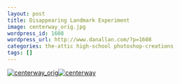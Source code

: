 ```yaml
---
layout: post
title: Disappearing Landmark Experiment
image: centerway_orig.jpg
wordpress_id: 1608
wordpress_url: http://www.danallan.com/?p=1608
categories: the-attic high-school photoshop-creations
tags: []
---
```

[![](http://www.danallan.com/wp-content/uploads/2011/11/centerway_orig.jpg "centerway_orig")](http://www.danallan.com/wp-content/uploads/2011/11/centerway_orig.jpg)[![](http://www.danallan.com/wp-content/uploads/2011/11/centerway.jpg "centerway")](http://www.danallan.com/wp-content/uploads/2011/11/centerway.jpg)
